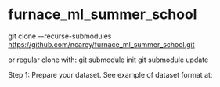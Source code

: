 # furnace_ml_summer_school


git clone --recurse-submodules https://github.com/ncarey/furnace_ml_summer_school.git

or regular clone with:
git submodule init
git submodule update


Step 1: Prepare your dataset.  See example of dataset format at:
    